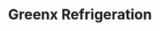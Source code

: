 ---
title: "Greenx Refrigeration"
url: /vaduthala-kochi/greenx-refrigeration/
shop: Haushaltsgeräte
---